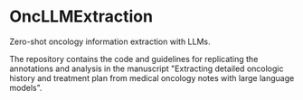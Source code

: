 # OncLLMExtraction
Zero-shot oncology information extraction with LLMs.

The repository contains the code and guidelines for replicating the annotations and analysis in the manuscript 
"Extracting detailed oncologic history and treatment plan from medical oncology notes with large language models".
